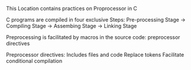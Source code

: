 This Location contains practices on Proprocessor in C

C programs are compiled in four exclusive Steps:
Pre-processing Stage -> Compiling Stage -> Assembing Stage -> Linking Stage

Preprocessing is facilitated by macros in the source code: preprocessor directives

Preprocessor directives:
	Includes files and code
	Replace tokens
	Facilitate conditional compilation 
